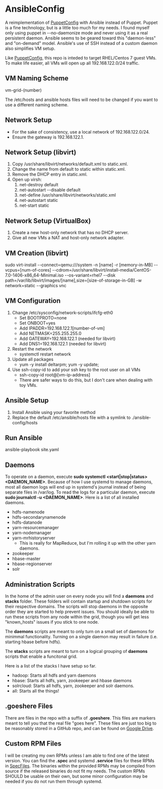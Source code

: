 AnsibleConfig
=============
A reimplementation of [PuppetConfig](https://github.com/dkwasny/PuppetConfig) with Ansible instead of Puppet.
Puppet is a fine technology, but is a little too much for my needs.
I found myself only using puppet in --no-daemonize mode and never using it as a real persistent daemon.
Ansible seems to be geared toward this "daemon-less" and "on-demand" model.
Ansible's use of SSH instead of a custom daemon also simplifies VM setup.

Like [PuppetConfig](https://github.com/dkwasny/PuppetConfig), this repo is inteded to target RHEL/Centos 7 guest VMs.
To make life easier, all VMs will open up all 192.168.122.0/24 traffic.

VM Naming Scheme
----------------
vm-grid-(number)

The /etc/hosts and ansible hosts files will need to be changed if you want to use a different naming scheme.

Network Setup
-------------
* For the sake of consistency, use a local network of 192.168.122.0/24.
* Ensure the gateway is 192.168.122.1.

Network Setup (libvirt)
-----------------------
1. Copy /usr/share/libvirt/networks/default.xml to static.xml.
1. Change the name from default to static within static.xml.
1. Remove the DHCP entry in static.xml.
1.  Open up virsh:
	1. net-destroy default
	1. net-autostart --disable default
	1. net-define /usr/share/libvirt/networks/static.xml
	1. net-autostart static
	1. net-start static

Network Setup (VirtualBox)
--------------------------
1. Create a new host-only network that has no DHCP server.
1. Give all new VMs a NAT and host-only network adapter.

VM Creation (libvirt)
---------------------
sudo virt-install --connect=qemu:///system -n [name] -r [memory-in-MB] --vcpus=[num-of-cores] --cdrom=/usr/share/libvirt/install-media/CentOS-7.0-1406-x86_64-Minimal.iso --os-variant=rhel7 --disk path=/var/lib/libvirt/images/[name],size=[size-of-storage-in-GB] -w network=static --graphics vnc

VM Configuration
------------------------
1. Change /etc/sysconfig/network-scripts/ifcfg-eth0
	* Set BOOTPROTO=none
	* Set ONBOOT=yes
	* Add IPADDR=192.168.122.1[number-of-vm]
	* Add NETMASK=255.255.255.0
	* Add GATEWAY=192.168.122.1 (needed for libvirt)
	* Add DNS1=192.168.122.1 (needed for libvirt)
1. Restart the network
	* systemctl restart network
1. Update all packages
	* yum -y install deltarpm; yum -y update;
1. Use ssh-copy-id to add your ssh key to the root user on all VMs
	* ssh-copy-id root@[vm-ip-address]
	* There are safer ways to do this, but I don't care when dealing with toy VMs.

Ansible Setup
-------------
1. Install Ansible using your favorite method
1. Replace the default /etc/ansible/hosts file with a symlink to ./ansible-config/hosts

Run Ansible
-----------
ansible-playbook site.yaml

Daemons
-----------
To operate on a daemon, execute **sudo systemctl \<start|stop|status\> \<DAEMON_NAME\>**.
Because of how I use systemd to manage daemons, most all daemon logs will end up in systemd's journal instead of being separate files in /var/log.
To read the logs for a particular daemon, execute **sudo journalctl -u \<DAEMON_NAME\>**.
Here is a list of all installed daemons.
* hdfs-namenode
* hdfs-secondarynamenode
* hdfs-datanode
* yarn-resourcemanager
* yarn-nodemanager
* yarn-mrhistoryserver
  * This is really for MapReduce, but I'm rolling it up with the other yarn daemons.
* zookeeper
* hbase-master
* hbase-regionserver
* solr

Administration Scripts
----------
In the home of the admin user on every node you will find a **daemons** and **stacks** folder.
These folders will contain startup and shutdown scripts for their respective domains.
The scripts will stop daemons in the opposite order they are started to help prevent issues.
You should ideally be able to run these scripts from any node within the grid, though you will get less "known_hosts" issues if you stick to one node.

The **daemons** scripts are meant to only turn on a small set of daemons for minimmal functionality.
Turning on a single daemon may result in failure (i.e. starting hbase before hdfs).

The **stacks** scripts are meant to turn on a logical grouping of **daemons** scripts that enable a funcitonal grid.

Here is a list of the stacks I have setup so far.
* hadoop: Starts all hdfs and yarn daemons
* hbase: Starts all hdfs, yarn, zookeeper and hbase daemons
* solrcloud: Starts all hdfs, yarn, zookeeper and solr daemons.
* all: Starts all the things!

.goeshere Files
-----------
There are files in the repo with a suffix of **.goeshere**.
This files are markers meant to tell you that the real file "goes here".
These files are just too big to be reasonably stored in a GitHub repo, and can be found on [Google Drive](https://drive.google.com/folderview?id=0BxpgL9f7eLyfUHhqWlRtRHRQS28&usp=sharing).

Custom RPM Files
-----------
I will be creating my own RPMs unless I am able to find one of the latest version.
You can find the **.spec** and systemd **.service** files for these RPMs in [SpecFiles](https://github.com/dkwasny/SpecFiles).
The binaries within the provided RPMs may be compiled from source if the released binaries do not fit my needs.
The custom RPMs SHOULD be usable on their own, but some minor configuration may be needed if you do not run them through systemd.
